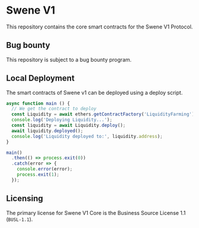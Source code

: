 # Swene V1

This repository contains the core smart contracts for the Swene V1 Protocol.

## Bug bounty

This repository is subject to a bug bounty program.

## Local Deployment

The smart contracts of Swene v1 can be deployed using a deploy script.

```js
async function main () {
  // We get the contract to deploy
  const Liquidity = await ethers.getContractFactory('LiquidityFarming');
  console.log('Deploying Liquidity...');
  const liquidity = await Liquidity.deploy();
  await liquidity.deployed();
  console.log('Liquidity deployed to:', liquidity.address);
}

main()
  .then(() => process.exit(0))
  .catch(error => {
    console.error(error);
    process.exit(1);
  });
```

## Licensing

The primary license for Swene V1 Core is the Business Source License 1.1 (`BUSL-1.1`).
